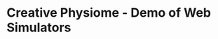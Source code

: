 # Creative Physiome - Demo of Web Simulators

<bdl-carousel images="navigationleft.gif|navigationbottom.gif|simulatorstartstop.gif" infos=" Navigate to specific page or simulator.| Got to previous or next page using buttons below each page. | If simulator appears, it needs to be started/stopped. A step can be done as well" interval="20"></bdl-carousel>



